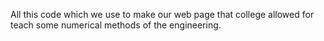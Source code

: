 All this code which we use to make our web page that college allowed for teach some numerical methods of the engineering.
